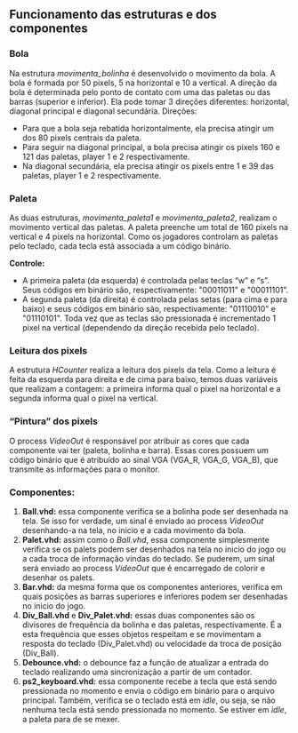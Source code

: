 ## Funcionamento das estruturas e dos componentes
### Bola
Na estrutura *movimenta_bolinha* é desenvolvido o movimento da bola. A
bola é formada por 50 pixels, 5 na horizontal e 10 a vertical. A direção da bola é
determinada pelo ponto de contato com uma das paletas ou das barras (superior e inferior).
Ela pode tomar 3 direções diferentes: horizontal, diagonal principal e diagonal secundária.
Direções:
* Para que a bola seja rebatida horizontalmente, ela precisa atingir um dos 80
pixels centrais da paleta.
* Para seguir na diagonal principal, a bola precisa atingir os pixels 160 e 121 das
paletas, player 1 e 2 respectivamente.
* Na diagonal secundária, ela precisa atingir os pixels entre 1 e 39 das paletas, player 1 e 2 respectivamente.

### Paleta
As duas estruturas, *movimenta_paleta1* e *movimenta_paleta2*, realizam o
movimento vertical das paletas. A paleta preenche um total de 160 pixels na vertical e 4 pixels na horizontal. Como
os jogadores controlam as paletas pelo teclado, cada tecla está associada a um código
binário.

**Controle:**
* A primeira paleta (da esquerda) é controlada pelas teclas “w” e “s”. Seus
códigos em binário são, respectivamente: "00011011" e "00011101".
* A segunda paleta (da direita) é controlada pelas setas (para cima e para
baixo) e seus códigos em binário são, respectivamente: "01110010" e
"01110101".
Toda vez que as teclas são pressionada é incrementado 1 pixel na vertical
(dependendo da direção recebida pelo teclado).

### Leitura dos pixels
A  estrutura *HCounter* realiza a leitura dos pixels da tela. Como a leitura é
feita da esquerda para direita e de cima para baixo, temos duas variáveis que realizam a
contagem: a primeira informa qual o pixel na horizontal e a segunda informa qual o pixel na
vertical.

### “Pintura” dos pixels
O process *VideoOut* é responsável por atribuir as cores que cada
componente vai ter (paleta, bolinha e barra). Essas cores possuem um código binário que é
atribuído ao sinal VGA (VGA_R, VGA_G, VGA_B), que transmite as informações para o
monitor.

### Componentes:
1. **Ball.vhd:** essa componente verifica se a bolinha pode ser desenhada na tela. Se isso
for verdade, um sinal é enviado ao process *VideoOut* desenhando-a na tela, no inicio e a cada movimento da bola.
2. **Palet.vhd:** assim como o *Ball.vhd*, essa componente simplesmente verifica se os
palets podem ser desenhados na tela no inicio do jogo ou a cada troca de informação vindas do teclado. 
Se puderem, um sinal será enviado ao process *VideoOut* que é encarregado de colorir e desenhar os palets.
3. **Bar.vhd:** da mesma forma que os componentes anteriores, verifica em quais
posições as barras superiores e inferiores podem ser desenhadas no inicio do jogo.
4. **Div_Ball.vhd** e **Div_Palet.vhd:** essas duas componentes são os divisores de frequência
da bolinha e das paletas, respectivamente. É a esta frequência que esses objetos
respeitam e se movimentam a resposta do teclado (Div_Palet.vhd) ou velocidade da troca de posição (Div_Ball).
5. **Debounce.vhd:** o debounce faz a função de atualizar a entrada do teclado realizando
uma sincronização a partir de um contador.
6. **ps2_keyboard.vhd:** essa componente recebe a tecla que está sendo pressionada no
momento e envia o código em binário para o arquivo principal. Também, verifica
se o teclado está em *idle*, ou seja, se não nenhuma tecla está sendo pressionada no
momento. Se estiver em *idle*, a paleta para de se mexer.
